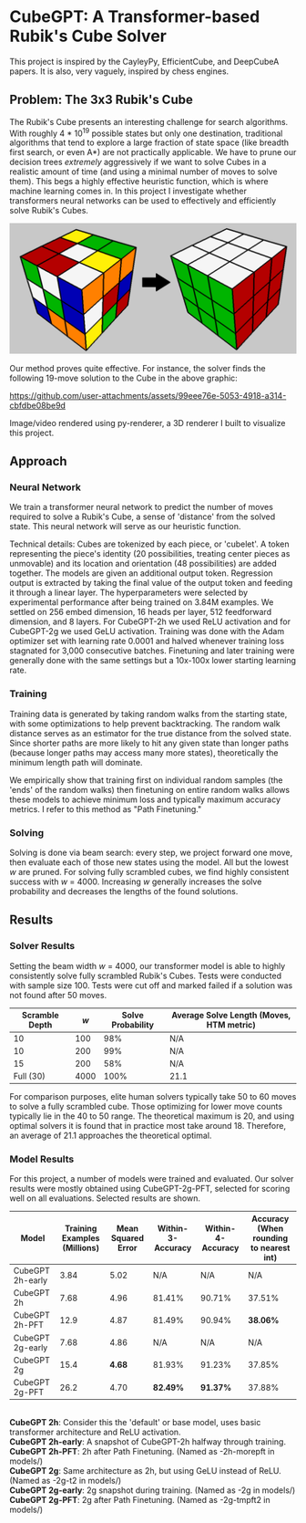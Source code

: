 # CubeGPT: A Transformer-based Rubik's Cube Solver

This project is inspired by the CayleyPy, EfficientCube, and DeepCubeA papers. It is also, very vaguely, inspired by chess engines.

## Problem: The 3x3 Rubik's Cube
The Rubik's Cube presents an interesting challenge for search algorithms. With roughly 4 * 10<sup>19</sup> possible states but only one destination, traditional algorithms that tend to explore a large fraction of state space (like breadth first search, or even A*) are not practically applicable. We have to prune our decision trees *extremely* aggressively if we want to solve Cubes in a realistic amount of time (and using a minimal number of moves to solve them). This begs a highly effective heuristic function, which is where machine learning comes in. In this project I investigate whether transformers neural networks can be used to effectively and efficiently solve Rubik's Cubes.


![A scrambled Rubik's Cube with an arrow pointing to a solved Rubik's Cube](images/scrambledArrowSolved.png)

Our method proves quite effective. For instance, the solver finds the following 19-move solution to the Cube in the above graphic:

https://github.com/user-attachments/assets/99eee76e-5053-4918-a314-cbfdbe08be9d


Image/video rendered using py-renderer, a 3D renderer I built to visualize this project.

## Approach

### Neural Network
We train a transformer neural network to predict the number of moves required to solve a Rubik's Cube, a sense of 'distance' from the solved state. This neural network will serve as our heuristic function. 

Technical details: Cubes are tokenized by each piece, or 'cubelet'. A token representing the piece's identity (20 possibilities, treating center pieces as unmovable) and its location and orientation (48 possibilities) are added together. The models are given an additional output token. Regression output is extracted by taking the final value of the output token and feeding it through a linear layer. The hyperparameters were selected by experimental performance after being trained on 3.84M examples. We settled on 256 embed dimension, 16 heads per layer, 512 feedforward dimension, and 8 layers. For CubeGPT-2h we used ReLU activation and for CubeGPT-2g we used GeLU activation. Training was done with the Adam optimizer set with learning rate 0.0001 and halved whenever training loss stagnated for 3,000 consecutive batches. Finetuning and later training were generally done with the same settings but a 10x-100x lower starting learning rate.

### Training
Training data is generated by taking random walks from the starting state, with some optimizations to help prevent backtracking. The random walk distance serves as an estimator for the true distance from the solved state. Since shorter paths are more likely to hit any given state than longer paths (because longer paths may access many more states), theoretically the minimum length path will dominate.

We empirically show that training first on individual random samples (the 'ends' of the random walks) then finetuning on entire random walks allows these models to achieve minimum loss and typically maximum accuracy metrics. I refer to this method as "Path Finetuning."

### Solving

Solving is done via beam search: every step, we project forward one move, then evaluate each of those new states using the model. All but the lowest *w* are pruned. For solving fully scrambled cubes, we find highly consistent success with *w* = 4000. Increasing *w* generally increases the solve probability and decreases the lengths of the found solutions. 

## Results

### Solver Results

Setting the beam width *w* = 4000, our transformer model is able to highly consistently solve fully scrambled Rubik's Cubes. Tests were conducted with sample size 100. Tests were cut off and marked failed if a solution was not found after 50 moves. 

| Scramble Depth | *w* | Solve Probability | Average Solve Length (Moves, HTM metric) |
| -------------- | --- | ----------------- | ---------------------------------------- |
| 10             | 100 | 98%               | N/A                                      |
| 10             | 200 | 99%               | N/A                                      |
| 15             | 200 | 58%               | N/A                                      |
| Full (30)      | 4000| 100%              | 21.1                                     |

For comparison purposes, elite human solvers typically take 50 to 60 moves to solve a fully scrambled cube. Those optimizing for lower move counts typically lie in the 40 to 50 range. The theoretical maximum is 20, and using optimal solvers it is found that in practice most take around 18. Therefore, an average of 21.1 approaches the theoretical optimal.    

### Model Results
For this project, a number of models were trained and evaluated. Our solver results were mostly obtained using CubeGPT-2g-PFT, selected for scoring well on all evaluations. Selected results are shown.


| Model             | Training Examples (Millions) | Mean Squared Error | Within-3-Accuracy | Within-4-Accuracy | Accuracy (When rounding to nearest int) |
| ---               | ---                          | ---                | ---               | ---               | ---                                     |
|CubeGPT 2h-early   | 3.84                         | 5.02               | N/A               | N/A               | N/A                                     |
|CubeGPT 2h         | 7.68                         | 4.96               | 81.41%            | 90.71%            | 37.51%                                  |
|CubeGPT 2h-PFT     | 12.9                         | 4.87               | 81.49%            | 90.94%            |**38.06%**                               |
|CubeGPT 2g-early   | 7.68                         | 4.86               | N/A               | N/A               | N/A                                     |
|CubeGPT 2g         | 15.4                         |**4.68**            |  81.93%           | 91.23%            | 37.85%                                  |
|CubeGPT 2g-PFT     | 26.2                         |  4.70              |**82.49%**         | **91.37%**        | 37.88%                                  |

<br> **CubeGPT 2h**: Consider this the 'default' or base model, uses basic transformer architecture and ReLU activation. 
<br> **CubeGPT 2h-early**: A snapshot of CubeGPT-2h halfway through training.
<br> **CubeGPT 2h-PFT**: 2h after Path Finetuning. (Named as -2h-morepft in models/)
<br> **CubeGPT 2g**: Same architecture as 2h, but using GeLU instead of ReLU. (Named as -2g-t2 in models/)
<br> **CubeGPT 2g-early**: 2g snapshot during training. (Named as -2g in models/)
<br> **CubeGPT 2g-PFT**: 2g after Path Finetuning. (Named as -2g-tmpft2 in models/)


